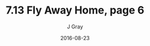 ---
title: '7.13 Fly Away Home, page 6'
alt: 'Mysteries of the Arcana'
date: '2016-08-23'
author: 'J Gray'
artist: 'Keira'
chapter: '7 Tales of the Arcana'
filler: false
---